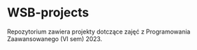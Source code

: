 # WSB-projects
Repozytorium zawiera projekty dotczące zajęć z Programowania Zaawansowanego (VI sem) 2023.